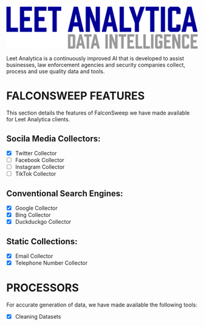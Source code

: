 ![Logo](leet-analytica-logo-temp.png)

Leet Analytica is a continuously improved AI that is developed to assist businesses, law enforcement agencies and security companies collect, process and use quality data and tools.

# FALCONSWEEP FEATURES

This section details the features of FalconSweep we have made available for Leet Analytica clients.

## Socila Media Collectors:

- [x] Twitter Collector
- [ ] Facebook Collector
- [ ] Instagram Collector
- [ ] TikTok Collector

## Conventional Search Engines:

- [x] Google Collector
- [x] Bing Collector
- [x] Duckduckgo Collector

## Static Collections:

- [x] Email Collector
- [x] Telephone Number Collector

# PROCESSORS

For accurate generation of data, we have made available the following tools:

- [x] Cleaning Datasets

